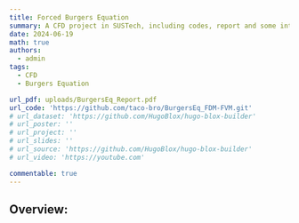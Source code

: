 ```yaml
---
title: Forced Burgers Equation
summary: A CFD project in SUSTech, including codes, report and some interesting notes.
date: 2024-06-19
math: true
authors:
  - admin
tags:
  - CFD
  - Burgers Equation

url_pdf: uploads/BurgersEq_Report.pdf
url_code: 'https://github.com/taco-bro/BurgersEq_FDM-FVM.git'
# url_dataset: 'https://github.com/HugoBlox/hugo-blox-builder'
# url_poster: ''
# url_project: ''
# url_slides: ''
# url_source: 'https://github.com/HugoBlox/hugo-blox-builder'
# url_video: 'https://youtube.com'

commentable: true
---
```


## Overview:
